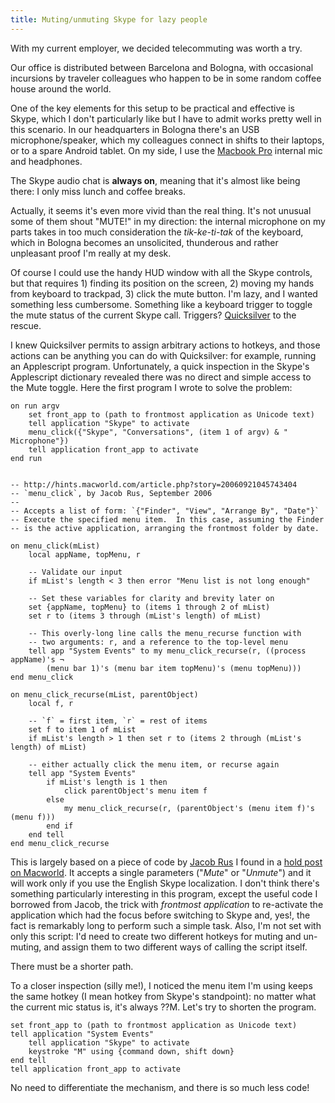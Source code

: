 ```yaml
---
title: Muting/unmuting Skype for lazy people
---
```


With my current employer, we decided telecommuting was worth a try.

Our office is distributed between Barcelona and Bologna, with
occasional incursions by traveler colleagues who happen to be in some
random coffee house around the world.

One of the key elements for this setup to be practical and effective
is Skype, which I don't particularly like but I have to admit works
pretty well in this scenario. In our headquarters in Bologna there's
an USB microphone/speaker, which my colleagues connect in shifts to
their laptops, or to a spare Android tablet. On my side, I use the <a
class="zem_slink" title="MacBook Pro"
href="http://www.apple.com/macbookpro/" rel="homepage">Macbook Pro</a>
internal mic and headphones.

The Skype audio chat is <strong>always on</strong>, meaning that it's
almost like being there: I only miss lunch and coffee breaks.

Actually, it seems it's even more vivid than the real thing. It's not
unusual some of them shout "MUTE!" in my direction: the internal
microphone on my parts takes in too much consideration the
<em>tik-ke-ti-tak</em> of the keyboard, which in Bologna becomes an
unsolicited, thunderous and rather unpleasant proof I'm really at my
desk.

Of course I could use the handy HUD window with all the Skype
controls, but that requires 1) finding its position on the screen, 2)
moving my hands from keyboard to trackpad, 3) click the mute
button. I'm lazy, and I wanted something less cumbersome. Something
like a keyboard trigger to toggle the mute status of the current Skype
call. Triggers? <a href="http://www.blacktree.com/">Quicksilver</a> to
the rescue.

I knew Quicksilver permits to assign arbitrary actions to hotkeys, and
those actions can be anything you can do with Quicksilver: for
example, running an Applescript program. Unfortunately, a quick
inspection in the Skype's Applescript dictionary revealed there was no
direct and simple access to the Mute toggle. Here the first program I
wrote to solve the problem:

``` Applescript
on run argv
    set front_app to (path to frontmost application as Unicode text)
    tell application "Skype" to activate
    menu_click({"Skype", "Conversations", (item 1 of argv) & " Microphone"})
    tell application front_app to activate
end run


-- http://hints.macworld.com/article.php?story=20060921045743404
-- `menu_click`, by Jacob Rus, September 2006
-- 
-- Accepts a list of form: `{"Finder", "View", "Arrange By", "Date"}`
-- Execute the specified menu item.  In this case, assuming the Finder 
-- is the active application, arranging the frontmost folder by date.

on menu_click(mList)
    local appName, topMenu, r

    -- Validate our input
    if mList's length < 3 then error "Menu list is not long enough"

    -- Set these variables for clarity and brevity later on
    set {appName, topMenu} to (items 1 through 2 of mList)
    set r to (items 3 through (mList's length) of mList)

    -- This overly-long line calls the menu_recurse function with
    -- two arguments: r, and a reference to the top-level menu
    tell app "System Events" to my menu_click_recurse(r, ((process appName)'s ¬
        (menu bar 1)'s (menu bar item topMenu)'s (menu topMenu)))
end menu_click

on menu_click_recurse(mList, parentObject)
    local f, r

    -- `f` = first item, `r` = rest of items
    set f to item 1 of mList
    if mList's length > 1 then set r to (items 2 through (mList's length) of mList)

    -- either actually click the menu item, or recurse again
    tell app "System Events"
        if mList's length is 1 then
            click parentObject's menu item f
        else
            my menu_click_recurse(r, (parentObject's (menu item f)'s (menu f)))
        end if
    end tell
end menu_click_recurse
```

This is largely based on a piece of code by <a
href="http://www.hcs.harvard.edu/~jrus/">Jacob Rus</a> I found in a <a
href="http://hints.macworld.com/article.php?story=20060921045743404">hold
post on Macworld</a>. It accepts a single parameters ("<em>Mute</em>"
or "<em>Unmute</em>") and it will work only if you use the English
Skype localization. I don't think there's something particularly
interesting in this program, except the useful code I borrowed from
Jacob, the trick with <em>frontmost application</em> to re-activate
the application which had the focus before switching to Skype and,
yes!, the fact is remarkably long to perform such a simple task. Also,
I'm not set with only this script: I'd need to create two different
hotkeys for muting and un-muting, and assign them to two different
ways of calling the script itself.

There must be a shorter path.

To a closer inspection (silly me!), I noticed the menu item I'm using
keeps the same hotkey (I mean hotkey from Skype's standpoint): no
matter what the current mic status is, it's always ??M. Let's try to
shorten the program.

    set front_app to (path to frontmost application as Unicode text)
    tell application "System Events"
        tell application "Skype" to activate
        keystroke "M" using {command down, shift down} 
    end tell
    tell application front_app to activate

No need to differentiate the mechanism, and there is so much less
code!  <div class="zemanta-pixie" style="margin-top: 10px; height:
15px;"><img class="zemanta-pixie-img" style="border: none; float:
right;" alt=""
src="http://img.zemanta.com/pixy.gif?x-id=90f33d62-818c-4d4d-84bf-4134a787529e"
/></div>
